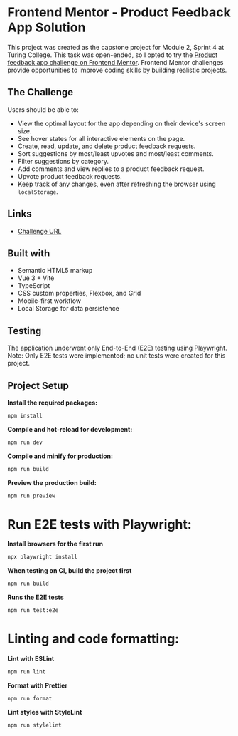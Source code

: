 # Frontend Mentor - Product Feedback App Solution

This project was created as the capstone project for Module 2, Sprint 4 at Turing College. This task was open-ended, so I opted to try the [Product feedback app challenge on Frontend Mentor](https://www.frontendmentor.io/challenges/product-feedback-app-wbvUYqjR6). Frontend Mentor challenges provide opportunities to improve coding skills by building realistic projects.

## The Challenge

Users should be able to:

- View the optimal layout for the app depending on their device's screen size.
- See hover states for all interactive elements on the page.
- Create, read, update, and delete product feedback requests.
- Sort suggestions by most/least upvotes and most/least comments.
- Filter suggestions by category.
- Add comments and view replies to a product feedback request.
- Upvote product feedback requests.
- Keep track of any changes, even after refreshing the browser using `localStorage`.

## Links

- [Challenge URL](https://www.frontendmentor.io/challenges/product-feedback-app-wbvUYqjR6)

## Built with

- Semantic HTML5 markup
- Vue 3 + Vite
- TypeScript
- CSS custom properties, Flexbox, and Grid
- Mobile-first workflow
- Local Storage for data persistence

## Testing

The application underwent only End-to-End (E2E) testing using Playwright. Note: Only E2E tests were implemented; no unit tests were created for this project.

## Project Setup

**Install the required packages:**

```sh
npm install
```
**Compile and hot-reload for development:**
```sh
npm run dev
```
**Compile and minify for production:**
```sh
npm run build
```
**Preview the production build:**

```sh
npm run preview
```
# Run E2E tests with Playwright:

 **Install browsers for the first run**
```sh
npx playwright install
```
**When testing on CI, build the project first**
```sh
npm run build
```
**Runs the E2E tests**
```sh
npm run test:e2e
```
# Linting and code formatting:
**Lint with ESLint**
```sh
npm run lint
```
**Format with Prettier**
```sh
npm run format
```
**Lint styles with StyleLint**
```sh
npm run stylelint
```
